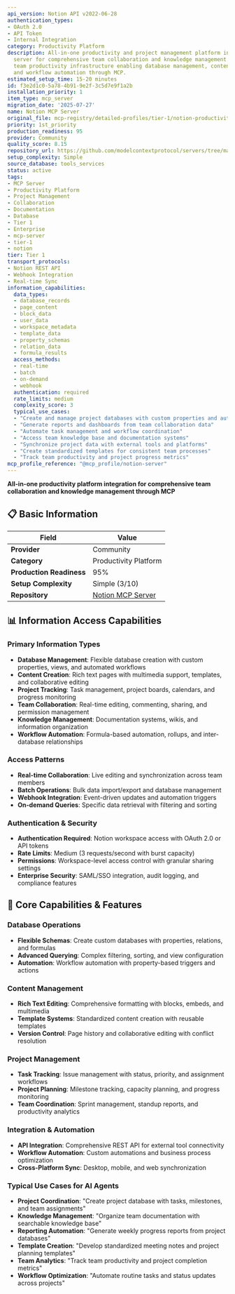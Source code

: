 ```yaml
---
api_version: Notion API v2022-06-28
authentication_types:
- OAuth 2.0
- API Token
- Internal Integration
category: Productivity Platform
description: All-in-one productivity and project management platform integration
  server for comprehensive team collaboration and knowledge management. Essential
  team productivity infrastructure enabling database management, content creation,
  and workflow automation through MCP.
estimated_setup_time: 15-20 minutes
id: f3e2d1c0-5a78-4b91-9e2f-3c5d7e9f1a2b
installation_priority: 1
item_type: mcp_server
migration_date: '2025-07-27'
name: Notion MCP Server
original_file: mcp-registry/detailed-profiles/tier-1/notion-productivity-server-profile.md
priority: 1st_priority
production_readiness: 95
provider: Community
quality_score: 8.15
repository_url: https://github.com/modelcontextprotocol/servers/tree/main/src/notion
setup_complexity: Simple
source_database: tools_services
status: active
tags:
- MCP Server
- Productivity Platform
- Project Management
- Collaboration
- Documentation
- Database
- Tier 1
- Enterprise
- mcp-server
- tier-1
- notion
tier: Tier 1
transport_protocols:
- Notion REST API
- Webhook Integration
- Real-time Sync
information_capabilities:
  data_types:
  - database_records
  - page_content
  - block_data
  - user_data
  - workspace_metadata
  - template_data
  - property_schemas
  - relation_data
  - formula_results
  access_methods:
  - real-time
  - batch
  - on-demand
  - webhook
  authentication: required
  rate_limits: medium
  complexity_score: 3
  typical_use_cases:
  - "Create and manage project databases with custom properties and automation"
  - "Generate reports and dashboards from team collaboration data"
  - "Automate task management and workflow coordination"
  - "Access team knowledge base and documentation systems"
  - "Synchronize project data with external tools and platforms"
  - "Create standardized templates for consistent team processes"
  - "Track team productivity and project progress metrics"
mcp_profile_reference: "@mcp_profile/notion-server"
---
```


**All-in-one productivity platform integration for comprehensive team collaboration and knowledge management through MCP**

## 📋 Basic Information

| Field | Value |
|-------|-------|
| **Provider** | Community |
| **Category** | Productivity Platform |
| **Production Readiness** | 95% |
| **Setup Complexity** | Simple (3/10) |
| **Repository** | [Notion MCP Server](https://github.com/modelcontextprotocol/servers/tree/main/src/notion) |

## 📊 Information Access Capabilities  

### Primary Information Types
- **Database Management**: Flexible database creation with custom properties, views, and automated workflows
- **Content Creation**: Rich text pages with multimedia support, templates, and collaborative editing
- **Project Tracking**: Task management, project boards, calendars, and progress monitoring
- **Team Collaboration**: Real-time editing, commenting, sharing, and permission management
- **Knowledge Management**: Documentation systems, wikis, and information organization
- **Workflow Automation**: Formula-based automation, rollups, and inter-database relationships

### Access Patterns
- **Real-time Collaboration**: Live editing and synchronization across team members
- **Batch Operations**: Bulk data import/export and database management
- **Webhook Integration**: Event-driven updates and automation triggers
- **On-demand Queries**: Specific data retrieval with filtering and sorting

### Authentication & Security
- **Authentication Required**: Notion workspace access with OAuth 2.0 or API tokens
- **Rate Limits**: Medium (3 requests/second with burst capacity)
- **Permissions**: Workspace-level access control with granular sharing settings
- **Enterprise Security**: SAML/SSO integration, audit logging, and compliance features

## 🚀 Core Capabilities & Features

### Database Operations
- **Flexible Schemas**: Create custom databases with properties, relations, and formulas
- **Advanced Querying**: Complex filtering, sorting, and view configuration
- **Automation**: Workflow automation with property-based triggers and actions

### Content Management
- **Rich Text Editing**: Comprehensive formatting with blocks, embeds, and multimedia
- **Template Systems**: Standardized content creation with reusable templates
- **Version Control**: Page history and collaborative editing with conflict resolution

### Project Management
- **Task Tracking**: Issue management with status, priority, and assignment workflows
- **Project Planning**: Milestone tracking, capacity planning, and progress monitoring
- **Team Coordination**: Sprint management, standup reports, and productivity analytics

### Integration & Automation
- **API Integration**: Comprehensive REST API for external tool connectivity
- **Workflow Automation**: Custom automations and business process optimization
- **Cross-Platform Sync**: Desktop, mobile, and web synchronization

### Typical Use Cases for AI Agents
- **Project Coordination**: "Create project database with tasks, milestones, and team assignments"
- **Knowledge Management**: "Organize team documentation with searchable knowledge base"
- **Reporting Automation**: "Generate weekly progress reports from project databases"
- **Template Creation**: "Develop standardized meeting notes and project planning templates"
- **Team Analytics**: "Track team productivity and project completion metrics"
- **Workflow Optimization**: "Automate routine tasks and status updates across projects"